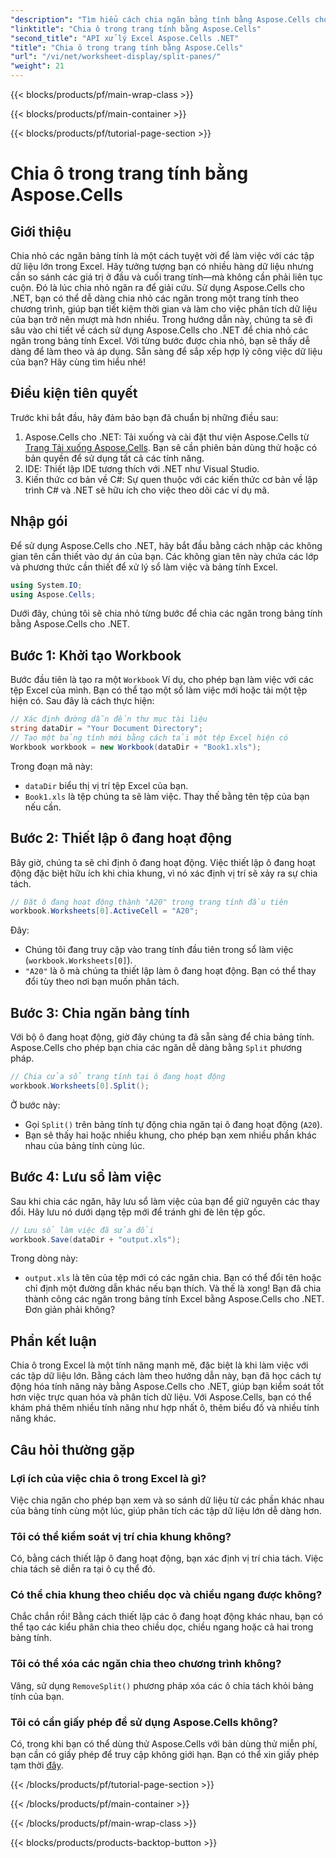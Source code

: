 ```yaml
---
"description": "Tìm hiểu cách chia ngăn bảng tính bằng Aspose.Cells cho .NET theo hướng dẫn từng bước. Hoàn hảo để cải thiện phân tích dữ liệu và tùy chỉnh chế độ xem."
"linktitle": "Chia ô trong trang tính bằng Aspose.Cells"
"second_title": "API xử lý Excel Aspose.Cells .NET"
"title": "Chia ô trong trang tính bằng Aspose.Cells"
"url": "/vi/net/worksheet-display/split-panes/"
"weight": 21
---
```


{{< blocks/products/pf/main-wrap-class >}}

{{< blocks/products/pf/main-container >}}

{{< blocks/products/pf/tutorial-page-section >}}

# Chia ô trong trang tính bằng Aspose.Cells

## Giới thiệu
Chia nhỏ các ngăn bảng tính là một cách tuyệt vời để làm việc với các tập dữ liệu lớn trong Excel. Hãy tưởng tượng bạn có nhiều hàng dữ liệu nhưng cần so sánh các giá trị ở đầu và cuối trang tính—mà không cần phải liên tục cuộn. Đó là lúc chia nhỏ ngăn ra để giải cứu. Sử dụng Aspose.Cells cho .NET, bạn có thể dễ dàng chia nhỏ các ngăn trong một trang tính theo chương trình, giúp bạn tiết kiệm thời gian và làm cho việc phân tích dữ liệu của bạn trở nên mượt mà hơn nhiều.
Trong hướng dẫn này, chúng ta sẽ đi sâu vào chi tiết về cách sử dụng Aspose.Cells cho .NET để chia nhỏ các ngăn trong bảng tính Excel. Với từng bước được chia nhỏ, bạn sẽ thấy dễ dàng để làm theo và áp dụng. Sẵn sàng để sắp xếp hợp lý công việc dữ liệu của bạn? Hãy cùng tìm hiểu nhé!
## Điều kiện tiên quyết
Trước khi bắt đầu, hãy đảm bảo bạn đã chuẩn bị những điều sau:
1. Aspose.Cells cho .NET: Tải xuống và cài đặt thư viện Aspose.Cells từ [Trang Tải xuống Aspose.Cells](https://releases.aspose.com/cells/net/). Bạn sẽ cần phiên bản dùng thử hoặc có bản quyền để sử dụng tất cả các tính năng.
2. IDE: Thiết lập IDE tương thích với .NET như Visual Studio.
3. Kiến thức cơ bản về C#: Sự quen thuộc với các kiến thức cơ bản về lập trình C# và .NET sẽ hữu ích cho việc theo dõi các ví dụ mã.
## Nhập gói
Để sử dụng Aspose.Cells cho .NET, hãy bắt đầu bằng cách nhập các không gian tên cần thiết vào dự án của bạn. Các không gian tên này chứa các lớp và phương thức cần thiết để xử lý sổ làm việc và bảng tính Excel.
```csharp
using System.IO;
using Aspose.Cells;
```
Dưới đây, chúng tôi sẽ chia nhỏ từng bước để chia các ngăn trong bảng tính bằng Aspose.Cells cho .NET.
## Bước 1: Khởi tạo Workbook
Bước đầu tiên là tạo ra một `Workbook` Ví dụ, cho phép bạn làm việc với các tệp Excel của mình. Bạn có thể tạo một sổ làm việc mới hoặc tải một tệp hiện có. Sau đây là cách thực hiện:
```csharp
// Xác định đường dẫn đến thư mục tài liệu
string dataDir = "Your Document Directory";
// Tạo một bảng tính mới bằng cách tải một tệp Excel hiện có
Workbook workbook = new Workbook(dataDir + "Book1.xls");
```
Trong đoạn mã này:
- `dataDir` biểu thị vị trí tệp Excel của bạn.
- `Book1.xls` là tệp chúng ta sẽ làm việc. Thay thế bằng tên tệp của bạn nếu cần.
## Bước 2: Thiết lập ô đang hoạt động
Bây giờ, chúng ta sẽ chỉ định ô đang hoạt động. Việc thiết lập ô đang hoạt động đặc biệt hữu ích khi chia khung, vì nó xác định vị trí sẽ xảy ra sự chia tách.
```csharp
// Đặt ô đang hoạt động thành "A20" trong trang tính đầu tiên
workbook.Worksheets[0].ActiveCell = "A20";
```
Đây:
- Chúng tôi đang truy cập vào trang tính đầu tiên trong sổ làm việc (`workbook.Worksheets[0]`).
- `"A20"` là ô mà chúng ta thiết lập làm ô đang hoạt động. Bạn có thể thay đổi tùy theo nơi bạn muốn phân tách.
## Bước 3: Chia ngăn bảng tính
Với bộ ô đang hoạt động, giờ đây chúng ta đã sẵn sàng để chia bảng tính. Aspose.Cells cho phép bạn chia các ngăn dễ dàng bằng `Split` phương pháp.
```csharp
// Chia cửa sổ trang tính tại ô đang hoạt động
workbook.Worksheets[0].Split();
```
Ở bước này:
- Gọi `Split()` trên bảng tính tự động chia ngăn tại ô đang hoạt động (`A20`).
- Bạn sẽ thấy hai hoặc nhiều khung, cho phép bạn xem nhiều phần khác nhau của bảng tính cùng lúc.
## Bước 4: Lưu sổ làm việc
Sau khi chia các ngăn, hãy lưu sổ làm việc của bạn để giữ nguyên các thay đổi. Hãy lưu nó dưới dạng tệp mới để tránh ghi đè lên tệp gốc.
```csharp
// Lưu sổ làm việc đã sửa đổi
workbook.Save(dataDir + "output.xls");
```
Trong dòng này:
- `output.xls` là tên của tệp mới có các ngăn chia. Bạn có thể đổi tên hoặc chỉ định một đường dẫn khác nếu bạn thích.
Và thế là xong! Bạn đã chia thành công các ngăn trong bảng tính Excel bằng Aspose.Cells cho .NET. Đơn giản phải không?
## Phần kết luận
Chia ô trong Excel là một tính năng mạnh mẽ, đặc biệt là khi làm việc với các tập dữ liệu lớn. Bằng cách làm theo hướng dẫn này, bạn đã học cách tự động hóa tính năng này bằng Aspose.Cells cho .NET, giúp bạn kiểm soát tốt hơn việc trực quan hóa và phân tích dữ liệu. Với Aspose.Cells, bạn có thể khám phá thêm nhiều tính năng như hợp nhất ô, thêm biểu đồ và nhiều tính năng khác.
## Câu hỏi thường gặp
### Lợi ích của việc chia ô trong Excel là gì?  
Việc chia ngăn cho phép bạn xem và so sánh dữ liệu từ các phần khác nhau của bảng tính cùng một lúc, giúp phân tích các tập dữ liệu lớn dễ dàng hơn.
### Tôi có thể kiểm soát vị trí chia khung không?  
Có, bằng cách thiết lập ô đang hoạt động, bạn xác định vị trí chia tách. Việc chia tách sẽ diễn ra tại ô cụ thể đó.
### Có thể chia khung theo chiều dọc và chiều ngang được không?  
Chắc chắn rồi! Bằng cách thiết lập các ô đang hoạt động khác nhau, bạn có thể tạo các kiểu phân chia theo chiều dọc, chiều ngang hoặc cả hai trong bảng tính.
### Tôi có thể xóa các ngăn chia theo chương trình không?  
Vâng, sử dụng `RemoveSplit()` phương pháp xóa các ô chia tách khỏi bảng tính của bạn.
### Tôi có cần giấy phép để sử dụng Aspose.Cells không?  
Có, trong khi bạn có thể dùng thử Aspose.Cells với bản dùng thử miễn phí, bạn cần có giấy phép để truy cập không giới hạn. Bạn có thể xin giấy phép tạm thời [đây](https://purchase.aspose.com/temporary-license/).


{{< /blocks/products/pf/tutorial-page-section >}}

{{< /blocks/products/pf/main-container >}}

{{< /blocks/products/pf/main-wrap-class >}}

{{< blocks/products/products-backtop-button >}}